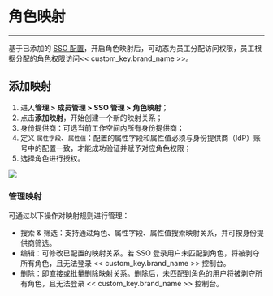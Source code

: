 # 角色映射 
---

基于已添加的 [SSO 配置](./index.md)，开启角色映射后，可动态为员工分配访问权限，员工根据分配的角色权限访问<< custom_key.brand_name >>。


## 添加映射

1. 进入**管理 > 成员管理 > SSO 管理 > 角色映射**；
2. 点击**添加映射**，开始创建一个新的映射关系；
3. 身份提供商：可选当前工作空间内所有身份提供商；
4. 定义 `属性字段`、`属性值`：配置的属性字段和属性值必须与身份提供商（IdP）账号中的配置一致，才能成功验证并赋予对应角色权限；
5. 选择角色进行授权。

![](../img/5.sso_mapping_10.png)

### 管理映射

可通过以下操作对映射规则进行管理：

- 搜索 & 筛选：支持通过角色、属性字段、属性值搜索映射关系，并可按身份提供商筛选。 
- 编辑：可修改已配置的映射关系。若 SSO 登录用户未匹配到角色，将被剥夺所有角色，且无法登录 << custom_key.brand_name >> 控制台。
- 删除：即直接或批量删除映射关系。删除后，未匹配到角色的用户将被剥夺所有角色，且无法登录 << custom_key.brand_name >> 控制台。




